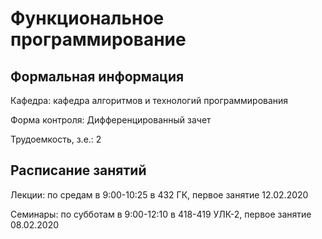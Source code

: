 # Функциональное программирование

## Формальная информация

Кафедра: кафедра алгоритмов и технологий программирования

Форма контроля: Дифференцированный зачет

Трудоемкость, з.е.: 2

## Расписание занятий

Лекции: по средам в 9:00-10:25 в 432 ГК, первое занятие 12.02.2020

Семинары: по субботам в 9:00-12:10 в 418-419 УЛК-2, первое занятие 08.02.2020
